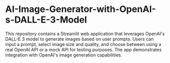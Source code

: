 # AI-Image-Generator-with-OpenAI-s-DALL-E-3-Model
This repository contains a Streamlit web application that leverages OpenAI's DALL-E 3 model to generate images based on user prompts. Users can input a prompt, select image size and quality, and choose between using a real OpenAI API or a mock API for testing purposes. The app demonstrates integration with OpenAI's image generation capabilities.

